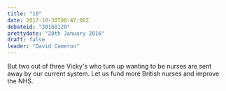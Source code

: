 ```yaml
---
title: "10"
date: 2017-10-30T08:47:08Z
debateid: "20160120"
prettydate: "20th January 2016"
draft: false
leader: "David Cameron"
---
```


But two out of three Vicky's who turn up wanting to be nurses are sent away by our current system. Let us fund more British nurses and improve the NHS.